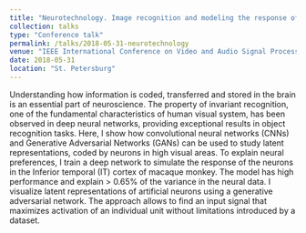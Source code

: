 ```yaml
---
title: "Neurotechnology. Image recognition and modeling the response of neurons in the inferotemporal cortex"
collection: talks
type: "Conference talk"
permalink: /talks/2018-05-31-neurotechnology
venue: "IEEE International Conference on Video and Audio Signal Processing in the Context of Neurotechnologies"
date: 2018-05-31
location: "St. Petersburg"
---
```

Understanding how information is coded, transferred and stored in the brain is an essential part of neuroscience. The property of invariant recognition, one of the fundamental characteristics of human visual system, has been observed in deep neural networks, providing exceptional results in object recognition tasks. Here, I show how convolutional neural networks (CNNs) and Generative Adversarial Networks (GANs) can be used to study latent representations, coded by neurons in high visual areas. To explain neural preferences, I train a deep network to simulate the response of the neurons in the Inferior temporal (IT) cortex of macaque monkey. The model has high performance and explain > 0.65% of the variance in the neural data. I visualize latent representations of artificial neurons using a generative adversarial network. The approach allows to find an input signal that maximizes activation of an individual unit without limitations introduced by a dataset.
